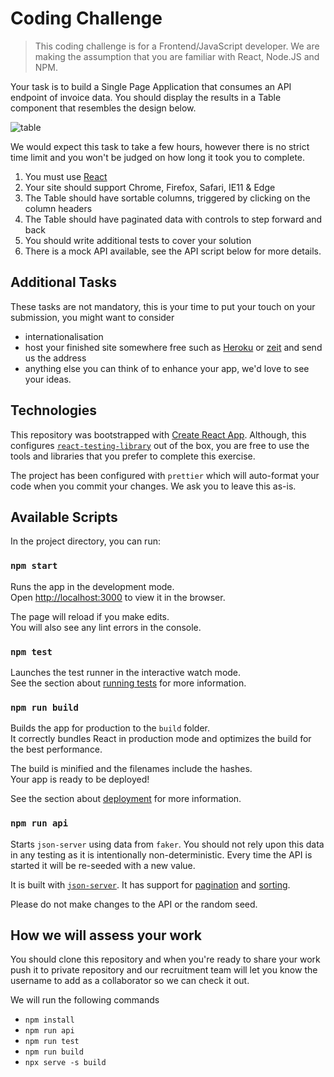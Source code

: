 # Coding Challenge
> This coding challenge is for a Frontend/JavaScript developer. We are making the assumption that you are familiar with React, Node.JS and NPM.

Your task is to build a Single Page Application that consumes an API endpoint of invoice data. You should display the results in a Table component that resembles the design below.

![table](table1.png "Table with Pagination and Sortable Columns")

We would expect this task to take a few hours, however there is no strict time limit and you won't be judged on how long it took you to complete.

1. You must use [React](https://reactjs.org/)
1. Your site should support Chrome, Firefox, Safari, IE11 & Edge
1. The Table should have sortable columns, triggered by clicking on the column headers
1. The Table should have paginated data with controls to step forward and back
1. You should write additional tests to cover your solution
1. There is a mock API available, see the API script below for more details.

## Additional Tasks

These tasks are not mandatory, this is your time to put your touch on your submission, you might want to consider

- internationalisation
- host your finished site somewhere free such as [Heroku](https://www.heroku.com/) or [zeit](https://zeit.co/) and send us the address
- anything else you can think of to enhance your app, we'd love to see your ideas.

## Technologies

This repository was bootstrapped with [Create React App](https://github.com/facebook/create-react-app). Although, this configures [`react-testing-library`](https://github.com/testing-library/react-testing-library) out of the box, you are free to use the tools and libraries that you prefer to complete this exercise.

The project has been configured with `prettier` which will auto-format your code when you commit your changes. We ask you to leave this as-is.

## Available Scripts

In the project directory, you can run:

### `npm start`

Runs the app in the development mode.<br />
Open [http://localhost:3000](http://localhost:3000) to view it in the browser.

The page will reload if you make edits.<br />
You will also see any lint errors in the console.

### `npm test`

Launches the test runner in the interactive watch mode.<br />
See the section about [running tests](https://facebook.github.io/create-react-app/docs/running-tests) for more information.

### `npm run build`

Builds the app for production to the `build` folder.<br />
It correctly bundles React in production mode and optimizes the build for the best performance.

The build is minified and the filenames include the hashes.<br />
Your app is ready to be deployed!

See the section about [deployment](https://facebook.github.io/create-react-app/docs/deployment) for more information.

### `npm run api`

Starts `json-server` using data from `faker`. You should not rely upon this data in any testing as it is intentionally non-deterministic. Every time the API is started it will be re-seeded with a new value.

It is built with [`json-server`](https://github.com/typicode/json-server). It has support for [pagination](https://github.com/typicode/json-server#paginate) and [sorting](https://github.com/typicode/json-server#sort).

Please do not make changes to the API or the random seed.

## How we will assess your work

You should clone this repository and when you're ready to share your work push it to private repository and our recruitment team will let you know the username to add as a collaborator so we can check it out.

We will run the following commands

- `npm install`
- `npm run api`
- `npm run test`
- `npm run build`
- `npx serve -s build`
